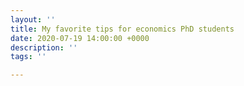 ```yaml
---
layout: ''
title: My favorite tips for economics PhD students
date: 2020-07-19 14:00:00 +0000
description: ''
tags: ''

---
```

